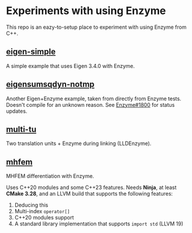# Experiments with using Enzyme

This repo is an eazy-to-setup place to experiment with using Enzyme from C++.

## [eigen-simple](https://github.com/GregTheMadMonk/enzyme-tests/tree/master/tests/eigen-simple)
A simple example that uses Eigen 3.4.0 with Enzyme.

## [eigensumsqdyn-notmp](https://github.com/GregTheMadMonk/enzyme-tests/tree/master/tests/eigensumsqdyn-notmp)
Another Eigen+Enzyme example, taken from directly from Enzyme tests. Doesn't
compile for an unknown reason. See [Enzyme#1800](https://github.com/EnzymeAD/Enzyme/issues/1800)
for status updates.

## [multi-tu](https://github.com/GregTheMadMonk/enzyme-tests/tree/master/tests/multi-tu)
Two translation units + Enzyme during linking (LLDEnzyme).

## [mhfem](https://github.com/GregTheMadMonk/enzyme-tests/tree/master/tests/mhfem)
MHFEM differentiation with Enzyme.

Uses C++20 modules and some C++23 features. Needs **Ninja**, at least **CMake
3.28**, and an LLVM build that supports the following features:
1. Deducing this
2. Multi-index `operator[]`
3. C++20 modules support
4. A standard library implementation that supports `import std` (LLVM 19)
